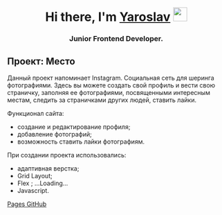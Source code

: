 <h1 align="center">Hi there, I'm <a href="https://www.youtube.com/watch?v=xm3YgoEiEDc" target="_blank">Yaroslav</a> 
<img src="https://github.com/blackcater/blackcater/raw/main/images/Hi.gif" height="32"/></h1>
<h3 align="center">Junior Frontend Developer.</h3>

<h2>Проект: Место</h2>

Данный проект напоминает Instagram. Социальная сеть для шеринга фотографиями. Здесь вы можете создать свой профиль и вести свою страничку, заполняя ее фотографиями, посвященными интересным местам, следить за страничками других людей, ставить лайки.

Функционал сайта:

- создание и редактирование профиля;
- добавление фотографий;
- возможность ставить лайки фотографиям.

При создании проекта использовались:

- адаптивная верстка;
- Grid Layout;
- Flex ;
  ...Loading...
- Javascript.

<a href="https://mrstnr21.github.io/mesto-project/" target="_blank">Pages GitHub</a>

